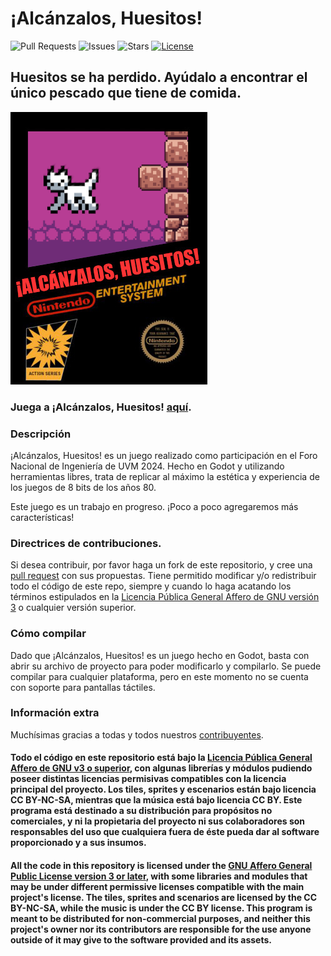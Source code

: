# ¡Alcánzalos, Huesitos!

![Pull Requests](https://img.shields.io/github/issues-pr/Autumn64/alcanzalos_huesitos?style=for-the-badge&color=green)
![Issues](https://img.shields.io/github/issues/Autumn64/alcanzalos_huesitos?style=for-the-badge&color=red)
![Stars](https://img.shields.io/github/stars/Autumn64/alcanzalos_huesitos?style=for-the-badge&color=yellow)
[![License](https://img.shields.io/badge/license-AGPL_v3-blue?label=license&style=for-the-badge&url=)](https://github.com/Autumn64/alcanzalos_huesitos/blob/main/LICENSE)

## Huesitos se ha perdido. Ayúdalo a encontrar el único pescado que tiene de comida.

![Portada del juego](CoverArt.png)

### Juega a ¡Alcánzalos, Huesitos! [aquí](https://www.autumn64.xyz/huesitos.html).

### Descripción

¡Alcánzalos, Huesitos! es un juego realizado como participación en el Foro Nacional de Ingeniería de UVM 2024. Hecho en Godot y utilizando herramientas libres, trata de replicar al máximo la estética y experiencia de los juegos de 8 bits de los años 80.

Este juego es un trabajo en progreso. ¡Poco a poco agregaremos más características!

### Directrices de contribuciones.

Si desea contribuir, por favor haga un fork de este repositorio, y cree una [pull request](https://codeberg.org/Autumn64/alcanzalos_huesitos/pulls) con sus propuestas. Tiene permitido modificar y/o redistribuir todo el código de este repo, siempre y cuando lo haga acatando los términos estipulados en la [Licencia Pública General Affero de GNU versión 3](./COPYING) o cualquier versión superior.

### Cómo compilar

Dado que ¡Alcánzalos, Huesitos! es un juego hecho en Godot, basta con abrir su archivo de proyecto
para poder modificarlo y compilarlo. Se puede compilar para cualquier plataforma, pero en este momento
no se cuenta con soporte para pantallas táctiles.

### Información extra

Muchísimas gracias a todas y todos nuestros [contribuyentes](https://codeberg.org/Autumn64/alcanzalos_huesitos/activity/yearly).

#### Todo el código en este repositorio está bajo la [Licencia Pública General Affero de GNU v3 o superior](./LICENSE), con algunas librerías y módulos pudiendo poseer distintas licencias permisivas compatibles con la licencia principal del proyecto. Los tiles, sprites y escenarios están bajo licencia CC BY-NC-SA, mientras que la música está bajo licencia CC BY. Este programa está destinado a su distribución para propósitos no comerciales, y ni la propietaria del proyecto ni sus colaboradores son responsables del uso que cualquiera fuera de éste pueda dar al software proporcionado y a sus insumos.

#### All the code in this repository is licensed under the [GNU Affero General Public License version 3 or later](./LICENSE), with some libraries and modules that may be under different permissive licenses compatible with the main project's license. The tiles, sprites and scenarios are licensed by the CC BY-NC-SA, while the music is under the CC BY license. This program is meant to be distributed for non-commercial purposes, and neither this project's owner nor its contributors are responsible for the use anyone outside of it may give to the software provided and its assets.